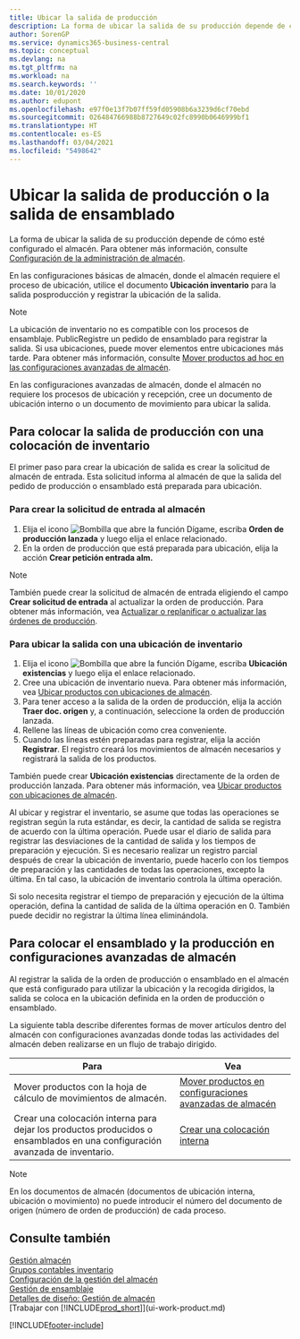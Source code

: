```yaml
---
title: Ubicar la salida de producción
description: La forma de ubicar la salida de su producción depende de cómo esté configurado el almacén.
author: SorenGP
ms.service: dynamics365-business-central
ms.topic: conceptual
ms.devlang: na
ms.tgt_pltfrm: na
ms.workload: na
ms.search.keywords: ''
ms.date: 10/01/2020
ms.author: edupont
ms.openlocfilehash: e97f0e13f7b07ff59fd05908b6a3239d6cf70ebd
ms.sourcegitcommit: 026484766988b8727649c02fc8990b0646999bf1
ms.translationtype: HT
ms.contentlocale: es-ES
ms.lasthandoff: 03/04/2021
ms.locfileid: "5498642"
---
```

# <a name="put-away-production-or-assembly-output"></a>Ubicar la salida de producción o la salida de ensamblado

La forma de ubicar la salida de su producción depende de cómo esté configurado el almacén. Para obtener más información, consulte [Configuración de la administración de almacén](warehouse-setup-warehouse.md).  

En las configuraciones básicas de almacén, donde el almacén requiere el proceso de ubicación, utilice el documento **Ubicación inventario** para la salida posproducción y registrar la ubicación de la salida.  

> [!NOTE]  
> La ubicación de inventario no es compatible con los procesos de ensamblaje. PublicRegistre un pedido de ensamblado para registrar la salida. Si usa ubicaciones, puede mover elementos entre ubicaciones más tarde. Para obtener más información, consulte [Mover productos ad hoc en las configuraciones avanzadas de almacén](warehouse-how-to-move-items-ad-hoc-in-basic-warehousing.md).  

En las configuraciones avanzadas de almacén, donde el almacén no requiere los procesos de ubicación y recepción, cree un documento de ubicación interno o un documento de movimiento para ubicar la salida.  

## <a name="to-put-away-production-output-with-an-inventory-put-away"></a>Para colocar la salida de producción con una colocación de inventario

El primer paso para crear la ubicación de salida es crear la solicitud de almacén de entrada. Esta solicitud informa al almacén de que la salida del pedido de producción o ensamblado está preparada para ubicación.

### <a name="to-create-the-inbound-warehouse-request"></a>Para crear la solicitud de entrada al almacén  
1.  Elija el icono ![Bombilla que abre la función Dígame](media/ui-search/search_small.png "Dígame qué desea hacer"), escriba **Orden de producción lanzada** y luego elija el enlace relacionado.  
2.  En la orden de producción que está preparada para ubicación, elija la acción **Crear petición entrada alm.**  

> [!NOTE]  
> También puede crear la solicitud de almacén de entrada eligiendo el campo **Crear solicitud de entrada** al actualizar la orden de producción. Para obtener más información, vea [Actualizar o replanificar o actualizar las órdenes de producción](production-how-to-replan-refresh-production-orders.md).  

### <a name="to-put-output-away-with-an-inventory-put-away"></a>Para ubicar la salida con una ubicación de inventario  
1.  Elija el icono ![Bombilla que abre la función Dígame](media/ui-search/search_small.png "Dígame qué desea hacer"), escriba **Ubicación existencias** y luego elija el enlace relacionado.  
2.  Cree una ubicación de inventario nueva. Para obtener más información, vea [Ubicar productos con ubicaciones de almacén](warehouse-how-to-put-items-away-with-inventory-put-aways.md).
3.  Para tener acceso a la salida de la orden de producción, elija la acción **Traer doc. origen** y, a continuación, seleccione la orden de producción lanzada.  
4.  Rellene las líneas de ubicación como crea conveniente.
5.  Cuando las líneas estén preparadas para registrar, elija la acción **Registrar**. El registro creará los movimientos de almacén necesarios y registrará la salida de los productos.  

También puede crear **Ubicación existencias** directamente de la orden de producción lanzada. Para obtener más información, vea [Ubicar productos con ubicaciones de almacén](warehouse-how-to-put-items-away-with-inventory-put-aways.md).  

Al ubicar y registrar el inventario, se asume que todas las operaciones se registran según la ruta estándar, es decir, la cantidad de salida se registra de acuerdo con la última operación. Puede usar el diario de salida para registrar las desviaciones de la cantidad de salida y los tiempos de preparación y ejecución. Si es necesario realizar un registro parcial después de crear la ubicación de inventario, puede hacerlo con los tiempos de preparación y las cantidades de todas las operaciones, excepto la última. En tal caso, la ubicación de inventario controla la última operación.  

Si solo necesita registrar el tiempo de preparación y ejecución de la última operación, defina la cantidad de salida de la última operación en 0. También puede decidir no registrar la última línea eliminándola.  

## <a name="to-put-assembly-and-production-output-away-in-advanced-warehouse-configurations"></a>Para colocar el ensamblado y la producción en configuraciones avanzadas de almacén
Al registrar la salida de la orden de producción o ensamblado en el almacén que está configurado para utilizar la ubicación y la recogida dirigidos, la salida se coloca en la ubicación definida en la orden de producción o ensamblado. 

La siguiente tabla describe diferentes formas de mover artículos dentro del almacén con configuraciones avanzadas donde todas las actividades del almacén deben realizarse en un flujo de trabajo dirigido. 

|**Para**|**Vea**|  
|------------|-------------|  
|Mover productos con la hoja de cálculo de movimientos de almacén.|[Mover productos en configuraciones avanzadas de almacén](warehouse-how-to-move-items-in-advanced-warehousing.md#to-move-items-with-the-warehouse-movement-worksheet)|  
|Crear una colocación interna para dejar los productos producidos o ensamblados en una configuración avanzada de inventario.|[Crear una colocación interna](warehouse-how-to-create-put-aways-from-internal-put-aways.md#to-create-an-internal-put-away)|

> [!NOTE]  
> En los documentos de almacén (documentos de ubicación interna, ubicación o movimiento) no puede introducir el número del documento de origen (número de orden de producción) de cada proceso.  

## <a name="see-also"></a>Consulte también  
[Gestión almacén](warehouse-manage-warehouse.md)  
[Grupos contables inventario](inventory-manage-inventory.md)  
[Configuración de la gestión del almacén](warehouse-setup-warehouse.md)     
[Gestión de ensamblaje](assembly-assemble-items.md)    
[Detalles de diseño: Gestión de almacén](design-details-warehouse-management.md)  
[Trabajar con [!INCLUDE[prod_short](includes/prod_short.md)]](ui-work-product.md)


[!INCLUDE[footer-include](includes/footer-banner.md)]
